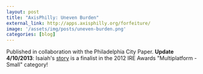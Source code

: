 ```yaml
---
layout: post
title: "AxisPhilly: Uneven Burden"
external_link: http://apps.axisphilly.org/forfeiture/
image: '/assets/img/posts/uneven-burden.png'
categories: [blog]
---
```


Published in collaboration with the Philadelphia City Paper. <strong>Update 4/10/2013</strong>: Isaiah's <a href="http://www.ire.org/awards/ire-awards/winners/2012-ire-award-winners/">story</a>  is a finalist in the 2012 IRE Awards "Multiplatform - Small" category!